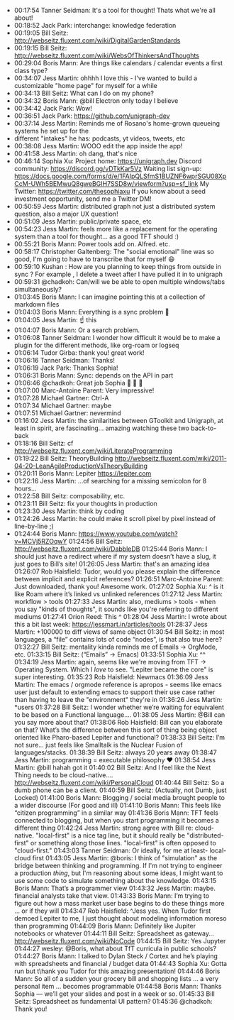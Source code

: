 - 00:17:54	Tanner Seidman:	It's a tool for thought! Thats what we're all about!
- 00:18:52	Jack Park:	interchange: knowledge federation
- 00:19:05	Bill Seitz:	http://webseitz.fluxent.com/wiki/DigitalGardenStandards
- 00:19:15	Bill Seitz:	http://webseitz.fluxent.com/wiki/WebsOfThinkersAndThoughts
- 00:29:04	Boris Mann:	Are things like calendars / calendar events a first class type?
- 00:34:07	Jess Martin:	ohhhh I love this - I've wanted to build a customizable "home page" for myself for a while
- 00:34:13	Bill Seitz:	What can I do on my phone?
- 00:34:32	Boris Mann:	@bill Electron only today I believe
- 00:34:42	Jack Park:	Wow!
- 00:36:51	Jack Park:	https://github.com/unigraph-dev
- 00:37:14	Jess Martin:	Reminds me of Rosano's home-grown queueing systems he set up for the
- different "intakes" he has: podcasts, yt videos, tweets, etc
- 00:38:08	Jess Martin:	WOOO edit the app inside the app!
- 00:41:58	Jess Martin:	oh dang, that's nice
- 00:46:14	Sophia Xu:	Project home: https://unigraph.dev
  Discord community: https://discord.gg/vDTkKar5Vz
  Waiting list sign-up: https://docs.google.com/forms/d/e/1FAIpQLSfmS1BUZNF6wprSGU08XpCcM-UWh5BEMwuQ8gweBGIH7SSD8w/viewform?usp=sf_link
  My Twitter: https://twitter.com/thesophiaxu
  If you know about a seed investment opportunity, send me a Twitter DM!
- 00:50:59	Jess Martin:	distributed graph not just a distributed system question, also a major UX question!
- 00:51:09	Jess Martin:	public/private space, etc
- 00:54:23	Jess Martin:	feels more like a replacement for the operating system than a tool for thought... as a good TFT should :)
- 00:55:21	Boris Mann:	Power tools add on. Alfred. etc.
- 00:58:17	Christopher Galtenberg:	The "social emotional" line was so good, I'm going to have to transcribe that for myself 😄
- 00:59:10	Kushan :	How are you planning to keep things from outside in sync ? For example , I delete a tweet after I have pulled it in to unigraph
- 00:59:31	@chadkoh:	Can/will we be able to open multiple windows/tabs simultaneously?
- 01:03:45	Boris Mann:	I can imagine pointing this at a collection of markdown files
- 01:04:03	Boris Mann:	Everything is a sync problem 🙂
- 01:04:05	Jess Martin:	☝️ this
- 01:04:07	Boris Mann:	Or a search problem.
- 01:06:08	Tanner Seidman:	I wonder how difficult it would be to make a plugin for the different methods, like org-roam or logseq
- 01:06:14	Tudor Girba:	thank you! great work!
- 01:06:16	Tanner Seidman:	Thanks!
- 01:06:19	Jack Park:	Thanks Sophia!
- 01:06:31	Boris Mann:	Sync: depends on the API in part
- 01:06:46	@chadkoh:	Great job Sophia 👏 👏 👏
- 01:07:00	Marc-Antoine Parent:	Very impressive!
- 01:07:28	Michael Gartner:	Ctrl-A
- 01:07:34	Michael Gartner:	maybe
- 01:07:51	Michael Gartner:	nevermind
- 01:16:02	Jess Martin:	the similarities between GToolkit and Unigraph, at least in spirit, are fascinating... amazing watching these two back-to-back
- 01:18:16	Bill Seitz:	cf http://webseitz.fluxent.com/wiki/LiterateProgramming
- 01:19:22	Bill Seitz:	TheoryBuilding http://webseitz.fluxent.com/wiki/2011-04-20-LeanAgileProductionVsTheoryBuilding
- 01:20:11	Boris Mann:	Lepiter https://lepiter.com
- 01:22:16	Jess Martin:	...of searching for a missing semicolon for 8 hours...
- 01:22:58	Bill Seitz:	composability, etc.
- 01:23:11	Bill Seitz:	fix your thoughts in production
- 01:23:30	Jess Martin:	think by coding
- 01:24:26	Jess Martin:	he could make it scroll pixel by pixel instead of line-by-line ;)
- 01:24:44	Boris Mann:	https://www.youtube.com/watch?v=MCVj5RZOqwY
  01:24:56	Bill Seitz:	http://webseitz.fluxent.com/wiki/DabbleDB
  01:25:44	Boris Mann:	I should just have a redirect where if my system doesn’t have a slug, it just goes to Bill’s site!
  01:26:05	Jess Martin:	that's an amazing idea
  01:26:07	Rob Haisfield:	Tudor, would you please explain the difference between implicit and explicit references?
  01:26:51	Marc-Antoine Parent:	Just downloaded, thank you! Awesome work.
  01:27:02	Sophia Xu:	^ is it like Roam where it’s linked vs unlinked references
  01:27:12	Jess Martin:	workflow > tools
  01:27:33	Jess Martin:	also, mediums > tools - when you say "kinds of thoughts", it sounds like you're referring to different mediums
  01:27:41	Orion Reed:	This ^
  01:28:04	Jess Martin:	I wrote about this a bit last week: https://jessmart.in/articles/tools
  01:28:37	Jess Martin:	+100000 to diff views of same object
  01:30:54	Bill Seitz:	in most languages, a “file” contains lots of code “nodes”, is that also true here?
  01:32:27	Bill Seitz:	mentality kinda reminds me of Emails → OrgMode, etc.
  01:33:15	Bill Seitz:	(“Emails” → Emacs)
  01:33:51	Sophia Xu:	^^
  01:34:19	Jess Martin:	again, seems like we're moving from TFT -> Operating System. Which I *love* to see. "Lepiter became the core" is super interesting.
  01:35:23	Rob Haisfield:	Newmacs
  01:36:09	Jess Martin:	The emacs / orgmode reference is apropos - seems like emacs user just default to extending emacs to support their use case rather than having to leave the "environment" they're in
  01:36:26	Jess Martin:	*users
  01:37:28	Bill Seitz:	I wonder whether we’re waiting for equivalent to be based on a Functional language….
  01:38:05	Jess Martin:	@Bill can you say more about that?
  01:38:06	Rob Haisfield:	Bill can you elaborate on that? What’s the difference between this sort of thing being object oriented like Pharo-based Lepiter and functional?
  01:38:33	Bill Seitz:	I’m not sure… just feels like Smalltalk is the Nuclear Fusion of languages/stacks.
  01:38:39	Bill Seitz:	always 20 years away
  01:38:47	Jess Martin:	programming = executable philosophy ❤️
  01:38:54	Jess Martin:	@bill hahah got it
  01:40:02	Bill Seitz:	And I feel like the Next Thing needs to be cloud-native…. http://webseitz.fluxent.com/wiki/PersonalCloud
  01:40:44	Bill Seitz:	So a dumb phone can be a client.
  01:40:59	Bill Seitz:	(Actually, not Dumb, just Locked)
  01:41:00	Boris Mann:	Blogging / social media brought people to a wider discourse (For good and ill)
  01:41:10	Boris Mann:	This feels like “citizen programming” in a similar way
  01:41:36	Boris Mann:	TFT feels connected to blogging, but when you start programming it becomes a different thing
  01:42:24	Jess Martin:	strong agree with Bill re: cloud-native. "local-first" is a nice tag line, but it should really be "distributed-first" or something along those lines. "local-first" is often opposed to "cloud-first."
  01:43:03	Tanner Seidman:	Or ideally, for me at least- local-cloud first
  01:43:05	Jess Martin:	@boris: I think of "simulation" as the bridge between thinking and programming. If I'm not trying to engineer a production _thing_, but I'm reasoning about some ideas, I might want to use some code to simulate something about the knowledge.
  01:43:15	Boris Mann:	That’s a programmer view
  01:43:32	Jess Martin:	maybe. financial analysts take that view.
  01:43:33	Boris Mann:	I’m trying to figure out how a mass market user base begins to do these things more … or if they will
  01:43:47	Rob Haisfield:	^Jess yes. When Tudor first demoed Lepiter to me, I just thought about modeling information moreso than programming
  01:44:09	Boris Mann:	Definitely like Jupiter notebooks or whatever
  01:44:11	Bill Seitz:	Spreadsheet as gateway… http://webseitz.fluxent.com/wiki/NoCode
  01:44:15	Bill Seitz:	Yes Jupyter
  01:44:27	wesley:	@Boris, what about TfT curricula in public schools?
  01:44:27	Boris Mann:	I talked to Dylan Steck / Cortex and he’s playing with spreadsheets and financial / budget data
  01:44:43	Sophia Xu:	Gotta run but t\hank you Tudor for this amazing presentation!
  01:44:46	Boris Mann:	So all of a sudden your grocery bill and shopping lists … a very personal item … becomes programmable
  01:44:58	Boris Mann:	Thanks Sophia — we’ll get your slides and post in a week or so.
  01:45:33	Bill Seitz:	Spreadsheet as fundamental UI pattern?
  01:45:36	@chadkoh:	Thank you!